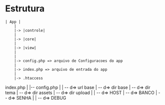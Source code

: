 # Estrutura
	| App |
		|
		|-> |controle|
		|
		|-> |core|
		|
		|-> |view|
		|
		|
		|-> config.php => arquivo de Configuracoes do app
		|
		|-> index.php => arquivo de entrada do app
		|
		|-> .htaccess


index.php 
	|
	|-- config.php
			|
			| -- d=> url base
			| -- d=> dir base
			| -- d=> dir tema
			| -- d=> dir assets
			| -- d=> dir upload
			|
			| -- d=> HOST
			| -- d=> BANCO
			| -- d=> SENHA
			|
			| -- d=> DEBUG